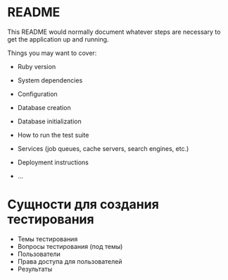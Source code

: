 # README

This README would normally document whatever steps are necessary to get the
application up and running.

Things you may want to cover:

* Ruby version

* System dependencies

* Configuration

* Database creation

* Database initialization

* How to run the test suite

* Services (job queues, cache servers, search engines, etc.)

* Deployment instructions

* ...


# Сущности для создания тестирования
- Темы тестирования
- Вопросы тестирования (под темы)
- Пользователи
- Права доступа для пользователей
- Результаты